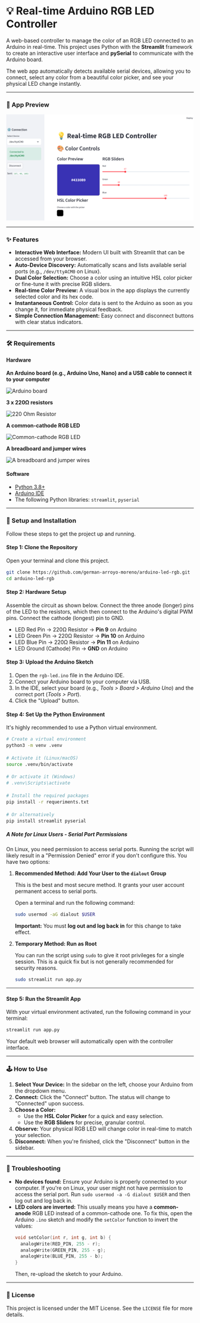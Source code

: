 # 💡 Real-time Arduino RGB LED Controller

[](https://www.python.org/)
[](https://streamlit.io)
[](https://pyserial.readthedocs.io/en/latest/)

A web-based controller to manage the color of an RGB LED connected to an Arduino in real-time. This project uses Python with the **Streamlit** framework to create an interactive user interface and **pySerial** to communicate with the Arduino board.

The web app automatically detects available serial devices, allowing you to connect, select any color from a beautiful color picker, and see your physical LED change instantly.

-----

### 📸 App Preview

![App Screenshot](./img/app-screenshot.png)

-----

### ✨ Features

  * **Interactive Web Interface:** Modern UI built with Streamlit that can be accessed from your browser.
  * **Auto-Device Discovery:** Automatically scans and lists available serial ports (e.g., `/dev/ttyACM0` on Linux).
  * **Dual Color Selection:** Choose a color using an intuitive HSL color picker or fine-tune it with precise RGB sliders.
  * **Real-time Color Preview:** A visual box in the app displays the currently selected color and its hex code.
  * **Instantaneous Control:** Color data is sent to the Arduino as soon as you change it, for immediate physical feedback.
  * **Simple Connection Management:** Easy connect and disconnect buttons with clear status indicators.

-----

### 🛠️ Requirements

#### Hardware


**An Arduino board (e.g., Arduino Uno, Nano) and a USB cable to connect it to your computer**

<img src="https://external-content.duckduckgo.com/iu/?u=https%3A%2F%2Fwww.ptrobotics.com%2F23970-thickbox_default%2Farduino-uno-r3-compativel-com-cabo-usb-.jpg&f=1&nofb=1&ipt=2a23652ce30b8c02199eec97a4e40847268668dfa4886fe0ed0374f00498cd41" alt="Arduino board" width="50%">

**3 x 220Ω resistors**

<img src="https://electronicsreference.com/wp-content/uploads/2022/02/220-Resistor-Color-Code.gif" alt="220 Ohm Resistor" width="50%">

**A common-cathode RGB LED**

<img src="https://i0.wp.com/www.exploringarduino.com/wp-content/uploads/2013/06/rgb-led.jpg?w=600&ssl=1" alt="Common-cathode RGB LED" width="50%">

**A breadboard and jumper wires**

<img src="https://external-content.duckduckgo.com/iu/?u=http%3A%2F%2Fnerdshed.com.ng%2Fwp-content%2Fuploads%2F2017%2F10%2Fbreadboard-and-jumper-wires.png&f=1&nofb=1&ipt=75c9e272a1ade706327a33674718dc1320d35187f9081b9dcde1f3dc8845b78a" alt="A breadboard and jumper wires" width="50%">

  
#### Software

  * [Python 3.8+](https://www.python.org/downloads/)
  * [Arduino IDE](https://www.arduino.cc/en/software)
  * The following Python libraries: `streamlit`, `pyserial`

-----

### 🚀 Setup and Installation

Follow these steps to get the project up and running.

#### **Step 1: Clone the Repository**

Open your terminal and clone this project.

```bash
git clone https://github.com/german-arroyo-moreno/arduino-led-rgb.git
cd arduino-led-rgb
```

#### **Step 2: Hardware Setup**

Assemble the circuit as shown below. Connect the three anode (longer) pins of the LED to the resistors, which then connect to the Arduino's digital PWM pins. Connect the cathode (longest) pin to GND.

  * LED Red Pin → 220Ω Resistor → **Pin 9** on Arduino
  * LED Green Pin → 220Ω Resistor → **Pin 10** on Arduino
  * LED Blue Pin → 220Ω Resistor → **Pin 11** on Arduino
  * LED Ground (Cathode) Pin → **GND** on Arduino

#### **Step 3: Upload the Arduino Sketch**

1.  Open the `rgb-led.ino` file in the Arduino IDE.
2.  Connect your Arduino board to your computer via USB.
3.  In the IDE, select your board (e.g., *Tools \> Board \> Arduino Uno*) and the correct port (*Tools \> Port*).
4.  Click the "Upload" button.

#### **Step 4: Set Up the Python Environment**

It's highly recommended to use a Python virtual environment.

```bash
# Create a virtual environment
python3 -m venv .venv

# Activate it (Linux/macOS)
source .venv/bin/activate

# Or activate it (Windows)
# .venv\Scripts\activate

# Install the required packages
pip install -r requeriments.txt

# Or alternatively
pip install streamlit pyserial

```

##### **A Note for Linux Users - Serial Port Permissions**

On Linux, you need permission to access serial ports. Running the script will likely result in a "Permission Denied" error if you don't configure this. You have two options:

1.  **Recommended Method: Add Your User to the `dialout` Group**

    This is the best and most secure method. It grants your user account permanent access to serial ports.

    Open a terminal and run the following command:

    ```bash
    sudo usermod -aG dialout $USER
    ```

    **Important:** You must **log out and log back in** for this change to take effect.

2.  **Temporary Method: Run as Root**

    You can run the script using `sudo` to give it root privileges for a single session. This is a quick fix but is not generally recommended for security reasons.

    ```bash
    sudo streamlit run app.py
    ```

-----

#### **Step 5: Run the Streamlit App**

With your virtual environment activated, run the following command in your terminal:

```bash
streamlit run app.py
```

Your default web browser will automatically open with the controller interface.

-----

### 🕹️ How to Use

1.  **Select Your Device:** In the sidebar on the left, choose your Arduino from the dropdown menu.
2.  **Connect:** Click the "Connect" button. The status will change to "Connected" upon success.
3.  **Choose a Color:**
      * Use the **HSL Color Picker** for a quick and easy selection.
      * Use the **RGB Sliders** for precise, granular control.
4.  **Observe:** Your physical RGB LED will change color in real-time to match your selection.
5.  **Disconnect:** When you're finished, click the "Disconnect" button in the sidebar.

-----

### 🔧 Troubleshooting

  * **No devices found:** Ensure your Arduino is properly connected to your computer. If you're on Linux, your user might not have permission to access the serial port. Run `sudo usermod -a -G dialout $USER` and then log out and log back in.
  * **LED colors are inverted:** This usually means you have a **common-anode** RGB LED instead of a common-cathode one. To fix this, open the Arduino `.ino` sketch and modify the `setColor` function to invert the values:
    ```cpp
    void setColor(int r, int g, int b) {
      analogWrite(RED_PIN, 255 - r);
      analogWrite(GREEN_PIN, 255 - g);
      analogWrite(BLUE_PIN, 255 - b);
    }
    ```
    Then, re-upload the sketch to your Arduino.

-----

### 📜 License

This project is licensed under the MIT License. See the `LICENSE` file for more details.
